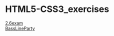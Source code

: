 # HTML5-CSS3_exercises

[2.6exam](2.6exam2/index.html)  
[BassLineParty](BassLineParty/index.html)  
